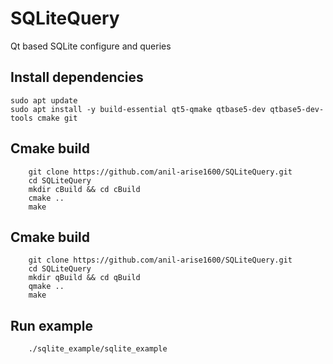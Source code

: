 # SQLiteQuery
Qt based SQLite configure and queries

## Install dependencies

	sudo apt update
	sudo apt install -y build-essential qt5-qmake qtbase5-dev qtbase5-dev-tools cmake git
	
	

## Cmake build

		git clone https://github.com/anil-arise1600/SQLiteQuery.git
		cd SQLiteQuery
		mkdir cBuild && cd cBuild
		cmake ..
		make
		
		
## Cmake build

		git clone https://github.com/anil-arise1600/SQLiteQuery.git
		cd SQLiteQuery
		mkdir qBuild && cd qBuild
		qmake ..
		make
		
		
		
## Run example 

		./sqlite_example/sqlite_example
		

